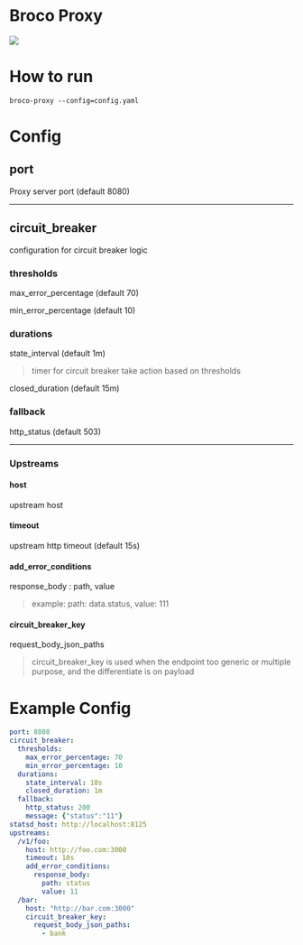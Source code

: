 # Broco Proxy

![](https://i.imgur.com/OP1r3fH.jpg)
# How to run
```
broco-proxy --config=config.yaml
```

# Config

## port
Proxy server port (default 8080)

---

## circuit_breaker
configuration for circuit breaker logic
### thresholds
max_error_percentage (default 70)

min_error_percentage (default 10)

### durations
state_interval (default 1m)

> timer for circuit breaker take action based on thresholds

closed_duration (default 15m)

### fallback
http_status (default 503)

---

### Upstreams
#### host
upstream host
#### timeout
upstream http timeout (default 15s)
#### add_error_conditions

response_body : path, value

> example: path: data.status, value: 111

#### circuit_breaker_key
request_body_json_paths

> circuit_breaker_key is used when the endpoint too generic or multiple purpose, and the differentiate is on payload

# Example Config

```yaml
port: 8080
circuit_breaker:
  thresholds:
    max_error_percentage: 70
    min_error_percentage: 10
  durations:
    state_interval: 10s
    closed_duration: 1m
  fallback:
    http_status: 200
    message: {"status":"11"}
statsd_host: http://localhost:8125
upstreams:
  /v1/foo:
    host: http://foo.com:3000
    timeout: 10s
    add_error_conditions:
      response_body:
        path: status
        value: 11
  /bar:
    host: "http://bar.com:3000"
    circuit_breaker_key:
      request_body_json_paths:
        - bank
```

